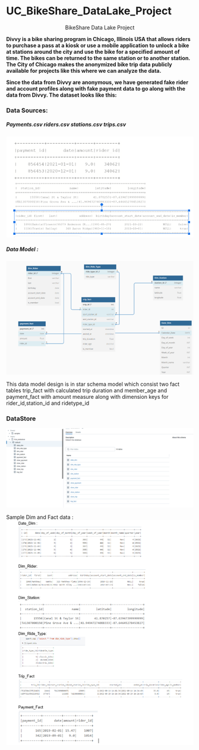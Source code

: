 # UC_BikeShare_DataLake_Project

<div style="display: grid; place-content: center;">
BikeShare Data Lake Project
</div>
<P> <B>Divvy is a bike sharing program in Chicago, Illinois USA that allows riders to purchase a pass at a kiosk or use a mobile application to unlock a bike at stations around the city and use the bike for a specified amount of time. The bikes can be returned to the same station or to another station. The City of Chicago makes the anonymized bike trip data publicly available for projects like this where we can analyze the data.

Since the data from Divvy are anonymous, we have generated fake rider and account profiles along with fake payment data to go along with the data from Divvy. The dataset looks like this:</B></P>

<H3> Data Sources: </H3>
<H5> Payments.csv  riders.csv  stations.csv      trips.csv</H5>
<img src="https://github.com/Narvinuk/UC_BikeShare_DataLake_Project/blob/main/dm1.PNG">

 <H5> Data Model :</H5>
 <img src="https://github.com/Narvinuk/UC_BikeShare_DataLake_Project/blob/main/dm4.PNG">

<p> This data model design is in star schema model which consist two fact tables trip_fact   with calculated trip duration and member_age
and payment_fact with amount measure along with dimension keys for rider_id,station_id and ridetype_id
<H3>DataStore</H3>
<img src="https://github.com/Narvinuk/UC_BikeShare_DataLake_Project/blob/main/dm3.PNG">
</p>
Sample Dim and Fact data :
<img src="https://github.com/Narvinuk/UC_BikeShare_DataLake_Project/blob/main/dm5.PNG">

